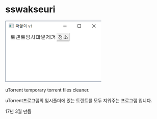 # sswakseuri
![1528607790748](/sswakseuri.assets/1528607790748.png)

uTorrent temporary torrent files cleaner.

uTorrent프로그램의 임시폴더에 있는 토렌트를 모두 지워주는 프로그램 입니다.

17년 3월 만듬
